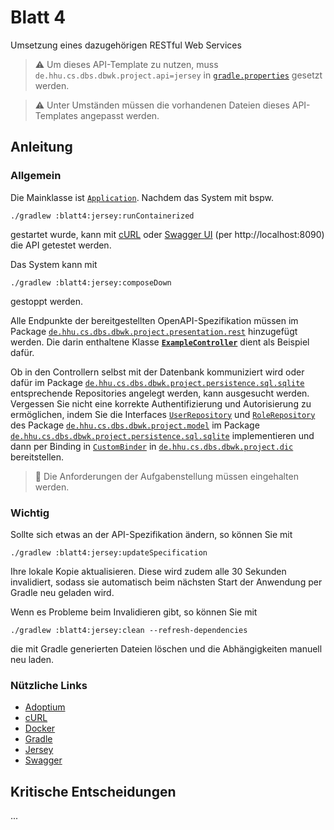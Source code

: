 # Blatt 4

Umsetzung eines dazugehörigen RESTful Web Services

> ⚠️ Um dieses API-Template zu nutzen, muss `de.hhu.cs.dbs.dbwk.project.api=jersey` in [`gradle.properties`](../../gradle.properties) gesetzt werden.

> ⚠️ Unter Umständen müssen die vorhandenen Dateien dieses API-Templates angepasst werden.

## Anleitung

### Allgemein

Die Mainklasse ist [`Application`](src/main/java/de/hhu/cs/dbs/dbwk/project/Application.java).
Nachdem das System mit bspw.

```shell
./gradlew :blatt4:jersey:runContainerized
```

gestartet wurde, kann mit [cURL](#nützliche-links) oder [Swagger UI](#nützliche-links) (per http://localhost:8090) die
API getestet werden.

Das System kann mit

```shell
./gradlew :blatt4:jersey:composeDown
```

gestoppt werden.

Alle Endpunkte der bereitgestellten OpenAPI-Spezifikation müssen im
Package [`de.hhu.cs.dbs.dbwk.project.presentation.rest`](src/main/java/de/hhu/cs/dbs/dbwk/project/presentation/rest) hinzugefügt
werden. Die darin enthaltene Klasse [**`ExampleController`**](src/main/java/de/hhu/cs/dbs/dbwk/project/presentation/rest/ExampleController.java) dient als Beispiel dafür.

Ob in den Controllern selbst mit der Datenbank kommuniziert wird oder dafür im
Package [`de.hhu.cs.dbs.dbwk.project.persistence.sql.sqlite`](src/main/java/de/hhu/cs/dbs/dbwk/project/persistence/sql/sqlite)
entsprechende Repositories angelegt werden, kann ausgesucht werden. Vergessen Sie nicht eine korrekte Authentifizierung
und Autorisierung zu ermöglichen, indem Sie die
Interfaces [`UserRepository`](src/main/java/de/hhu/cs/dbs/dbwk/project/model/UserRepository.java)
und [`RoleRepository`](src/main/java/de/hhu/cs/dbs/dbwk/project/model/RoleRepository.java) des
Package [`de.hhu.cs.dbs.dbwk.project.model`](src/main/java/de/hhu/cs/dbs/dbwk/project/model) im
Package [`de.hhu.cs.dbs.dbwk.project.persistence.sql.sqlite`](src/main/java/de/hhu/cs/dbs/dbwk/project/persistence/sql/sqlite) implementieren und dann per Binding in [`CustomBinder`](src/main/java/de/hhu/cs/dbs/dbwk/project/dic/CustomBinder.java) in [`de.hhu.cs.dbs.dbwk.project.dic`](src/main/java/de/hhu/cs/dbs/dbwk/project/dic) bereitstellen.

> 🚨 Die Anforderungen der Aufgabenstellung müssen eingehalten werden.

### Wichtig

Sollte sich etwas an der API-Spezifikation ändern, so können Sie mit

```shell
./gradlew :blatt4:jersey:updateSpecification
```

Ihre lokale Kopie aktualisieren. Diese wird zudem alle 30 Sekunden invalidiert, sodass sie automatisch beim nächsten
Start der Anwendung per Gradle neu geladen wird.

Wenn es Probleme beim Invalidieren gibt, so können Sie mit

```shell
./gradlew :blatt4:jersey:clean --refresh-dependencies
```

die mit Gradle generierten Dateien löschen und die Abhängigkeiten manuell neu laden.

### Nützliche Links

- [Adoptium](https://adoptium.net/de/)
- [cURL](https://curl.haxx.se)
- [Docker](https://www.docker.com)
- [Gradle](https://gradle.org)
- [Jersey](https://eclipse-ee4j.github.io/jersey/)
- [Swagger](https://swagger.io)

## Kritische Entscheidungen

...

